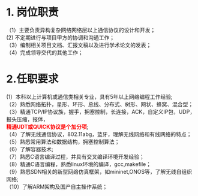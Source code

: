# 1. 岗位职责
（1）主要负责异构复杂网络网络层以上通信协议的设计和开发；  
 (2) 不定期进行与项目甲方的协调和沟通工作；  
（3）编制相关项目文档、汇报文稿以及进行学术论文的发表；  
（4）完成领导交代的其他工作；  
# 2.任职要求
 (1）本科以上计算机或通信类相关专业，具有5年以上网络编程工作经验;  
（2）熟悉网络拓扑，星形、环形、总线、分布式、树形、网状、蜂窝、混合型；  
（3）精通TCP/IP协议族，握手，拥塞控制，长连接，ACK，自定义IP包，UDP，报头压缩，报体，  
**<font color=red>精通UDT或QUICK协议是个加分项</font>**;  
（4）了解无线通信协议，802.11abg，蓝牙，理解无线网络和有线网络的特点；  
（5）熟悉常用算法和数据结构，拥塞控制算法；  
（6）了解容器技术;  
（7）熟悉C语言编译过程，并具有交叉编译环境开发经验；  
（8）精通C语言编程，熟悉linux环境的编译，gcc,makefile；  
（9）熟悉SDN相关的新型网络仿真框架，如mininet,ONOS等，了解无线自组织网络;  
（10）了解ARM架构及国产自主操作系统；  
